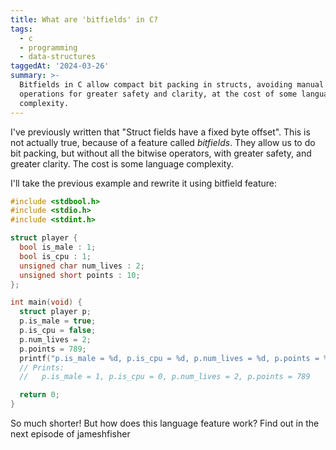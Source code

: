 ```yaml
---
title: What are 'bitfields' in C?
tags:
  - c
  - programming
  - data-structures
taggedAt: '2024-03-26'
summary: >-
  Bitfields in C allow compact bit packing in structs, avoiding manual bitwise
  operations for greater safety and clarity, at the cost of some language
  complexity.
---
```


I've previously written that "Struct fields have a fixed byte offset". This is not actually true, because of a feature called _bitfields_. They allow us to do bit packing, but without all the bitwise operators, with greater safety, and greater clarity. The cost is some language complexity.

I'll take the previous example and rewrite it using bitfield feature:

```c
#include <stdbool.h>
#include <stdio.h>
#include <stdint.h>

struct player {
  bool is_male : 1;
  bool is_cpu : 1;
  unsigned char num_lives : 2;
  unsigned short points : 10;
};

int main(void) {
  struct player p;
  p.is_male = true;
  p.is_cpu = false;
  p.num_lives = 2;
  p.points = 789;
  printf("p.is_male = %d, p.is_cpu = %d, p.num_lives = %d, p.points = %d\n", p.is_male, p.is_cpu, p.num_lives, p.points);
  // Prints:
  //   p.is_male = 1, p.is_cpu = 0, p.num_lives = 2, p.points = 789

  return 0;
}
```

So much shorter! But how does this language feature work? Find out in the next episode of jameshfisher
